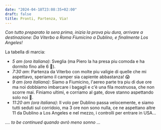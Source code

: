 ```yaml
---
date: "2024-04-18T23:08:35+02:00"
draft: false
title: Pronti, Partenza, Via!
---
```

_Con tutto preparato la sera prima, inizia la prova piu dura, arrivare a destinazione: Da Viterbo a Roma Fiumicino a Dublino, e finalmente Los Angeles!_

La tabella di marcia:

* *5 am (ora italiana)*: Sveglia (ma Piero la ha presa piu comoda e ha dormito fino alle 6 😬).
* *7:30 am*: Partenza da Viterbo con molte piu valigie di quelle che mi aspettavo, speriamo il camper sia capiente abbastanza! 😱
* *9 am (ora italiana)*: Siamo a Fiumicino, l'aereo parte tra piu di due ore ma noi dobbiamo imbarcare i bagagli e c'è una fila mostruosa, che non scorre mai. Finiamo ultimi, e corriamo al gate, dove stanno aspettando solo noi 🏃.
* *11:20 am (ora italiana)*: Il volo per Dublino passa velocemente, e siamo tutti seduti sul corridoio, ma 3 ore non sono nulla, ce ne aspettano altre 11 da Dublino a Los Angeles e nel mezzo, i controlli per entrare in USA...

_.... to be continued quando avrò meno sonno ..._